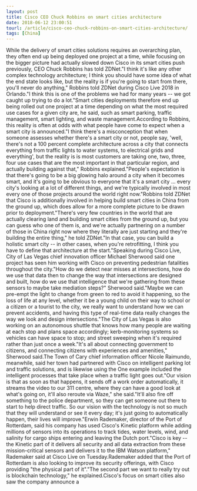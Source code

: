 ```yaml
---
layout: post
title: Cisco CEO Chuck Robbins on smart cities architecture
date: 2018-06-12 23:00:51
tourl: /article/cisco-ceo-chuck-robbins-on-smart-cities-architecture/
tags: [China]
---
```

While the delivery of smart cities solutions requires an overarching plan, they often end up being deployed one project at a time, while focusing on the bigger picture had actually slowed down Cisco in its smart cities push previously, CEO Chuck Robbins has told ZDNet."I think it's like any other complex technology architecture; I think you should have some idea of what the end state looks like, but the reality is if you're going to start from there, you'll never do anything," Robbins told ZDNet during Cisco Live 2018 in Orlando."I think this is one of the problems we had for many years -- we got caught up trying to do a lot."Smart cities deployments therefore end up being rolled out one project at a time depending on what the most required use cases for a given city are, he said, such as smart parking, traffic management, smart lighting, and waste management.According to Robbins, this reality is often at odds with what people have come to expect when a smart city is announced."I think there's a misconception that when someone assesses whether there's a smart city or not, people say, 'well, there's not a 100 percent complete architecture across a city that connects everything from traffic lights to water systems, to electrical grids and everything', but the reality is is most customers are taking one, two, three, four use cases that are the most important in that particular region, and actually building against that," Robbins explained."People's expectation is that there's going to be a big glowing halo around a city when it becomes smart, and it's going to be obvious to everyone that it's a smart city ... every city's looking at a lot of different things, and we're typically involved in most every one of those projects around the world right now."Robbins told ZDNet that Cisco is additionally involved in helping build smart cities in China from the ground up, which does allow for a more complete picture to be drawn prior to deployment."There's very few countries in the world that are actually clearing land and building smart cities from the ground up, but you can guess who one of them is, and we're actually partnering on a number of those in China right now where they literally are just starting and they're building the entire thing," he told ZDNet."In that case, you can build a holistic smart city -- in other cases, when you're retrofitting, I think you have to define that architecture at the start."Speaking during Cisco Live, City of Las Vegas chief innovation officer Michael Sherwood said one project has seen him working with Cisco on preventing pedestrian fatalities throughout the city."How do we detect near misses at intersections, how do we use that data then to change the way that intersections are designed and built, how do we use that intelligence that we're gathering from these sensors to maybe take mediation steps?" Sherwood said."Maybe we can pre-empt the light to change from green to red to avoid it happening, so the loss of life at any level, whether it be a young child on their way to school or a citizen or a tourist to the city, we really want to understand how we can prevent accidents, and having this type of real-time data really changes the way we look and design intersections."The City of Las Vegas is also working on an autonomous shuttle that knows how many people are waiting at each stop and plans space accordingly; kerb-monitoring systems so vehicles can have space to stop; and street sweeping when it's required rather than just once a week."It's all about connecting government to citizens, and connecting citizens with experiences and amenities," Sherwood said.The Town of Cary chief information officer Nicole Raimundo, meanwhile, said her town had partnered with Cisco on intelligent parking lot and traffic solutions, and is likewise using the One example included the intelligent processes that take place when a traffic light goes out."Our vision is that as soon as that happens, it sends off a work order automatically, it streams the video to our 311 centre, where they can have a good look at what's going on, it'll also reroute via Waze," she said."It'll also fire off something to the police department, so they can get someone out there to start to help direct traffic. So our vision with the technology is not so much that they will understand or see it every day; it's just going to automatically happen, their lives will improve."Erwin Rademaker, director of the Port of Rotterdam, said his company has used Cisco's Kinetic platform while adding millions of sensors into its operations to track tides, water levels, wind, and salinity for cargo ships entering and leaving the Dutch port."Cisco is key -- the Kinetic part of it delivers all security and all data extraction from these mission-critical sensors and delivers it to the IBM Watson platform," Rademaker said at Cisco Live on Tuesday.Rademaker added that the Port of Rotterdam is also looking to improve its security offerings, with Cisco providing "the physical part of it"."The second part we want to really try out is blockchain technology," he explained.Cisco's focus on smart cities also saw the company announce a 
